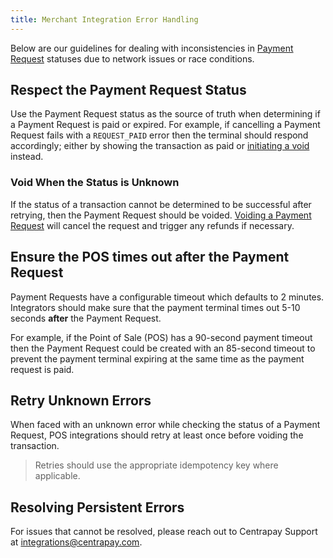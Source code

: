 ```yaml
---
title: Merchant Integration Error Handling
---
```


Below are our guidelines for dealing with inconsistencies in [Payment Request](https://docs.centrapay.com/api/payment-requests#payment-request) statuses due to network issues or race conditions.

## Respect the Payment Request Status

Use the Payment Request status as the source of truth when determining if a Payment Request is paid or expired. For example, if cancelling a Payment Request fails with a `REQUEST_PAID` error then the terminal should respond accordingly; either by showing the transaction as paid or [initiating a void](https://docs.centrapay.com/api/payment-requests#void-a-payment-request-experimental) instead.

### Void When the Status is Unknown

If the status of a transaction cannot be determined to be successful after retrying, then the Payment Request should be voided. [Voiding a Payment Request](https://docs.centrapay.com/api/payment-requests#void) will cancel the request and trigger any refunds if necessary.

## Ensure the POS times out after the Payment Request

Payment Requests have a configurable timeout which defaults to 2 minutes. Integrators should make sure that the payment terminal times out 5-10 seconds **after** the Payment Request.

For example, if the Point of Sale (POS) has a 90-second payment timeout then the Payment Request could be created with an 85-second timeout to prevent the payment terminal expiring at the same time as the payment request is paid.

## Retry Unknown Errors

When faced with an unknown error while checking the status of a Payment Request, POS integrations should retry at least once before voiding the transaction.

> Retries should use the appropriate idempotency key where applicable.

## Resolving Persistent Errors

For issues that cannot be resolved, please reach out to Centrapay Support at [integrations@centrapay.com](mailto:integrations@centrapay.com).
